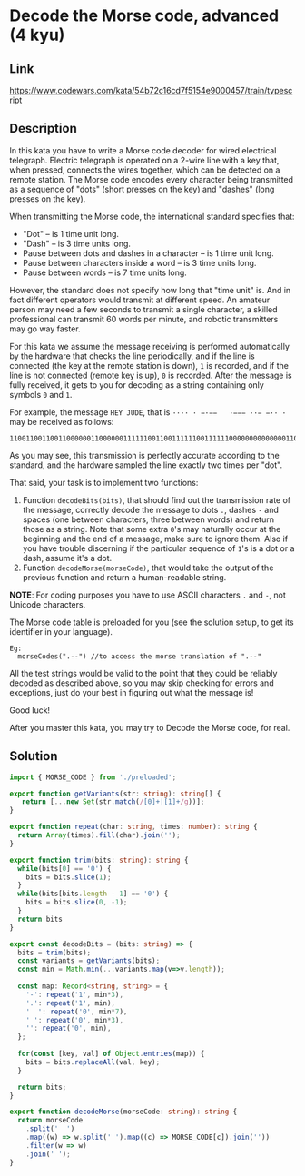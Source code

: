 # Decode the Morse code, advanced (4 kyu)
## Link
https://www.codewars.com/kata/54b72c16cd7f5154e9000457/train/typescript

## Description
In this kata you have to write a Morse code decoder for wired electrical telegraph.
Electric telegraph is operated on a 2-wire line with a key that, when pressed, connects the wires together, which can be detected on a remote station. The Morse code encodes every character being transmitted as a sequence of "dots" (short presses on the key) and "dashes" (long presses on the key).

When transmitting the Morse code, the international standard specifies that:

- "Dot" – is 1 time unit long.
- "Dash" – is 3 time units long.
- Pause between dots and dashes in a character – is 1 time unit long.
- Pause between characters inside a word – is 3 time units long.
- Pause between words – is 7 time units long.

However, the standard does not specify how long that "time unit" is. And in fact different operators would transmit at different speed. An amateur person may need a few seconds to transmit a single character, a skilled professional can transmit 60 words per minute, and robotic transmitters may go way faster.

For this kata we assume the message receiving is performed automatically by the hardware that checks the line periodically, and if the line is connected (the key at the remote station is down), `1` is recorded, and if the line is not connected (remote key is up), `0` is recorded. After the message is fully received, it gets to you for decoding as a string containing only symbols `0` and `1`.

For example, the message `HEY JUDE`, that is `···· · −·−−   ·−−− ··− −·· ·` may be received as follows:

```
1100110011001100000011000000111111001100111111001111110000000000000011001111110011111100111111000000110011001111110000001111110011001100000011
```

As you may see, this transmission is perfectly accurate according to the standard, and the hardware sampled the line exactly two times per "dot".

That said, your task is to implement two functions:

1. Function `decodeBits(bits)`, that should find out the transmission rate of the message, correctly decode the message to dots `.`, dashes `-` and spaces (one between characters, three between words) and return those as a string. Note that some extra `0`'s may naturally occur at the beginning and the end of a message, make sure to ignore them. Also if you have trouble discerning if the particular sequence of `1`'s is a dot or a dash, assume it's a dot.
2. Function `decodeMorse(morseCode)`, that would take the output of the previous function and return a human-readable string.

**NOTE**: For coding purposes you have to use ASCII characters `.` and `-`, not Unicode characters.

The Morse code table is preloaded for you (see the solution setup, to get its identifier in your language).

```
Eg:
  morseCodes(".--") //to access the morse translation of ".--"
```

All the test strings would be valid to the point that they could be reliably decoded as described above, so you may skip checking for errors and exceptions, just do your best in figuring out what the message is!

Good luck!

After you master this kata, you may try to Decode the Morse code, for real.


## Solution
```typescript
import { MORSE_CODE } from './preloaded';

export function getVariants(str: string): string[] {
   return [...new Set(str.match(/[0]+|[1]+/g))];
}

export function repeat(char: string, times: number): string {
  return Array(times).fill(char).join('');
}

export function trim(bits: string): string {
  while(bits[0] == '0') {
    bits = bits.slice(1);
  }
  while(bits[bits.length - 1] == '0') {
    bits = bits.slice(0, -1);
  }
  return bits
}

export const decodeBits = (bits: string) => {
  bits = trim(bits);
  const variants = getVariants(bits);
  const min = Math.min(...variants.map(v=>v.length));
    
  const map: Record<string, string> = {
    '-': repeat('1', min*3),
    '.': repeat('1', min),
    '  ': repeat('0', min*7),
    ' ': repeat('0', min*3),
    '': repeat('0', min),
  };
  
  for(const [key, val] of Object.entries(map)) {
    bits = bits.replaceAll(val, key);
  }

  return bits;
}

export function decodeMorse(morseCode: string): string {
  return morseCode
    .split('  ')
    .map((w) => w.split(' ').map((c) => MORSE_CODE[c]).join(''))
    .filter(w => w)
    .join(' ');
}

```